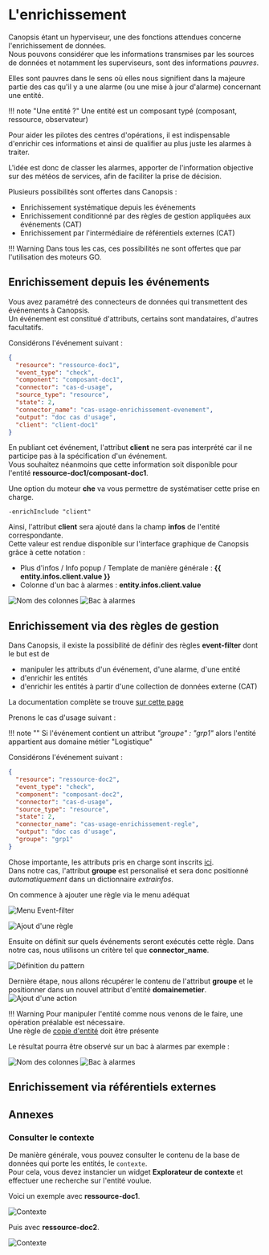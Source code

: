 # L'enrichissement

Canopsis étant un hyperviseur, une des fonctions attendues concerne l'enrichissement de données.  
Nous pouvons considérer que les informations transmises par les sources de données et notamment les superviseurs, sont des informations *pauvres*.  

Elles sont pauvres dans le sens où elles nous signifient dans la majeure partie des cas qu'il y a une alarme (ou une mise à jour d'alarme) concernant une entité.  

!!! note "Une entité ?"
    Une entité est un composant typé (composant, ressource, observateur)

Pour aider les pilotes des centres d'opérations, il est indispensable d'enrichir ces informations et ainsi de qualifier au plus juste les alarmes à traiter.  

L'idée est donc de classer les alarmes, apporter de l'information objective sur des météos de services, afin de faciliter la prise de décision.  

Plusieurs possibilités sont offertes dans Canopsis : 

* Enrichissement systématique depuis les événements
* Enrichissement conditionné par des règles de gestion appliquées aux événements (CAT)
* Enrichissement par l'intermédiaire de référentiels externes (CAT)


!!! Warning
    Dans tous les cas, ces possibilités ne sont offertes que par l'utilisation des moteurs GO. 

## Enrichissement depuis les événements

Vous avez paramétré des connecteurs de données qui transmettent des événements à Canopsis.  
Un événement est constitué d'attributs, certains sont mandataires, d'autres facultatifs.  

Considérons l'événement suivant :

````json
{
  "resource": "ressource-doc1", 
  "event_type": "check", 
  "component": "composant-doc1", 
  "connector": "cas-d-usage", 
  "source_type": "resource", 
  "state": 2, 
  "connector_name": "cas-usage-enrichissement-evenement", 
  "output": "doc cas d'usage",
  "client": "client-doc1"
}

````

En publiant cet événement, l'attribut **client** ne sera pas interprété car il ne participe pas à la spécification d'un événement.  
Vous souhaitez néanmoins que cette information soit disponible pour l'entité **ressource-doc1/composant-doc1**.  

Une option du moteur **che** va vous permettre de systématiser cette prise en charge.  

````
-enrichInclude "client"
````

Ainsi, l'attribut **client** sera ajouté dans la champ **infos** de l'entité correspondante.  
Cette valeur est rendue disponible sur l'interface graphique de Canopsis grâce à cette notation : 

* Plus d'infos / Info popup / Template de manière générale : **{{ entity.infos.client.value }}**
* Colonne d'un bac à alarmes : **entity.infos.client.value**

![Nom des colonnes ](./img/enrichissement_evenement_colonnes.png "Nom des colonnes ") 
![Bac à alarmes ](./img/enrichissement_evenement_baa.png "Bac à alarmes ")


## Enrichissement via des règles de gestion

Dans Canopsis, il existe la possibilité de définir des règles **event-filter** dont le but est de 

* manipuler les attributs d'un événement, d'une alarme, d'une entité
* d'enrichir les entités
* d'enrichir les entités à partir d'une collection de données externe (CAT)

La documentation complète se trouve [sur cette page](../../../guide-administration/event-filter/)

Prenons le cas d'usage suivant : 

!!! note ""
    Si l'événement contient un attribut *"groupe" : "grp1"* alors l'entité appartient aus domaine métier "Logistique"

Considérons l'événement suivant :

````json
{
  "resource": "ressource-doc2", 
  "event_type": "check", 
  "component": "composant-doc2", 
  "connector": "cas-d-usage", 
  "source_type": "resource", 
  "state": 2, 
  "connector_name": "cas-usage-enrichissement-regle", 
  "output": "doc cas d'usage",
  "groupe": "grp1"
}
````

Chose importante, les attributs pris en charge sont inscrits [ici](../../../guide-administration/event-filter/#champs-des-evenements).  
Dans notre cas, l'attribut **groupe** est personalisé et sera donc positionné *automatiquement* dans un dictionnaire *extrainfos*.  

On commence à ajouter une règle via le menu adéquat

![Menu Event-filter ](./img/event_filter_menu.png "Menu Event-filter")  

![Ajout d'une règle ](./img/event_filter_ajout_regle.png "Ajout d'une règle")  

Ensuite on définit sur quels événements seront exécutés cette règle. 
Dans notre cas, nous utilisons un critère tel que **connector_name**.  

![Définition du pattern ](./img/event_filter_edit_pattern.png "Définition du pattern")

Dernière étape, nous allons récupérer le contenu de l'attribut **groupe** et le positionner dans un nouvel attribut d'entité **domainemetier**.  
![Ajout d'une action ](./img/event_filter_ajout_action.png "Ajout d'une action")

!!! Warning
    Pour manipuler l'entité comme nous venons de le faire, une opération préalable est nécessaire.  
    Une règle de [copie d'entité](../../../guide-administration/event-filter/#ajout-dinformations-a-lentite) doit être présente

Le résultat pourra être observé sur un bac à alarmes par exemple :  


![Nom des colonnes ](./img/event_filter_nom_colonnes.png "Nom des colonnes")
![Bac à alarmes ](./img/event_filter_baa.png "Bac à alarmes")


## Enrichissement via référentiels externes

## Annexes

### Consulter le contexte

De manière générale, vous pouvez consulter le contenu de la base de données qui porte les entités, le `contexte`.  
Pour cela, vous devez instancier un widget **Explorateur de contexte** et effectuer une recherche sur l'entité voulue.  

Voici un exemple avec **ressource-doc1**.  

![Contexte ](./img/consulter_contexte.png "Consulter le contexte ")

Puis avec **ressource-doc2**.  

![Contexte ](./img/consulter_contexte2.png "Consulter le contexte ")

